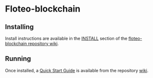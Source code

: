 # Floteo-blockchain

## Installing

Install instructions are available in the
[INSTALL](https://github.com/Chia-Network/floteo-blockchain/wiki/INSTALL)
section of the
[floteo-blockchain repository wiki](https://github.com/Chia-Network/floteo-blockchain/wiki).

## Running

Once installed, a
[Quick Start Guide](https://github.com/Chia-Network/floteo-blockchain/wiki/Quick-Start-Guide)
is available from the repository
[wiki](https://github.com/Chia-Network/floteo-blockchain/wiki).
